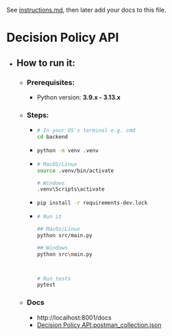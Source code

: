 See [instructions.md](instructions.md), then later add your docs to this file.

# Decision Policy API

* ## How to run it:
  * ### Prerequisites:
    * Python version: **3.9.x - 3.13.x**
    
  * ### Steps:
    * ```sh
      # In your OS's terminal e.g. cmd
      cd backend
      ```
    * ```sh
      python -m venv .venv
      ```
    * ```sh
      # MacOS/Linux
      source .venv/bin/activate
      
      # Windows
      .venv\Scripts\activate
      ```
    * ```sh
      pip install -r requirements-dev.lock
      ```
    * ```sh
      # Run it
      
      ## MacOs/Linux
      python src/main.py
      
      ## Windows
      python src\main.py
      
      
      
      # Run tests
      pytest
      ```
    
  * ### Docs
    * http://localhost:8001/docs
    * [Decision Policy API.postman_collection.json](backend%2Fsrc%2Fdomain%2Fcommon%2Fcontrollers%2Fdocs%2FDecision%20Policy%20API.postman_collection.json)